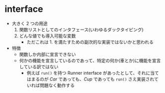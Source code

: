 # interface

- 大きく 2 つの用途
  1.  関数リストとしてのインタフェース(いわゆるダックタイピング)
  2.  どんな値でも導入可能な変数
      - ただこれは 1. を満たすための副次的な実装ではないかと思われる
- 特徴
  - 関数しか内部に宣言できない
  - 何かの機能を宣言しているのであって、特定の何か(車とか)に機能を宣言している訳ではない
    - 例えば `run()` を持つ Runner interface があったとして、それに当てはまるのが _Car_ であっても、_Cup_ であっても `run()` さえ実装されていれば問題なく動作する
